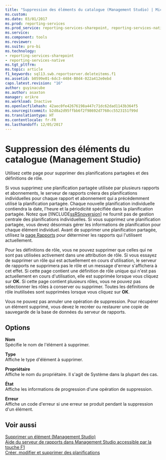 ```yaml
---
title: "Suppression des éléments du catalogue (Management Studio) | Microsoft Docs"
ms.custom: 
ms.date: 03/01/2017
ms.prod: reporting-services
ms.prod_service: reporting-services-sharepoint, reporting-services-native
ms.service: 
ms.component: tools
ms.reviewer: 
ms.suite: pro-bi
ms.technology:
- reporting-services-sharepoint
- reporting-services-native
ms.tgt_pltfrm: 
ms.topic: article
f1_keywords: sql13.swb.reportserver.deleteitems.f1
ms.assetid: b0599e01-6dc3-4484-80d4-022a412e0ebd
caps.latest.revision: "16"
author: guyinacube
ms.author: asaxton
manager: erikre
ms.workload: Inactive
ms.openlocfilehash: 42aec0fe42676198a447c71dc62dad1143b364f5
ms.sourcegitcommit: b2d8a2d95ffbb6f2f98692d7760cc5523151f99d
ms.translationtype: HT
ms.contentlocale: fr-FR
ms.lasthandoff: 12/05/2017
---
```

# <a name="delete-catalog-items-management-studio"></a>Suppression des éléments du catalogue (Management Studio)
  Utilisez cette page pour supprimer des planifications partagées et des définitions de rôle.  
  
 Si vous supprimez une planification partagée utilisée par plusieurs rapports et abonnements, le serveur de rapports créera des planifications individuelles pour chaque rapport et abonnement qui a précédemment utilisé la planification partagée. Chaque nouvelle planification individuelle contiendra la date, l'heure et la périodicité spécifiée dans la planification partagée. Notez que [!INCLUDE[ssRSnoversion](../../includes/ssrsnoversion-md.md)] ne fournit pas de gestion centrale des planifications individuelles. Si vous supprimez une planification partagée, vous devez désormais gérer les informations de planification pour chaque élément individuel. Avant de supprimer une planification partagée, utilisez la [page Rapports](../../reporting-services/tools/schedule-properties-reports-page.md) pour déterminer les rapports qui l'utilisent actuellement.  
  
 Pour les définitions de rôle, vous ne pouvez supprimer que celles qui ne sont pas utilisées activement dans une attribution de rôle. Si vous essayez de supprimer un rôle qui est actuellement en cours d'utilisation, le serveur de rapports ne supprimera pas le rôle et un message d'erreur s'affichera à cet effet. Si cette page contient une définition de rôle unique qui n'est pas actuellement en cours d'utilisation, elle est supprimée lorsque vous cliquez sur **OK**. Si cette page contient plusieurs rôles, vous ne pouvez pas sélectionner les rôles à conserver ou supprimer. Toutes les définitions de rôle inutilisées sont supprimées lorsque vous cliquez sur **OK**.  
  
 Vous ne pouvez pas annuler une opération de suppression. Pour récupérer un élément supprimé, vous devez le recréer ou restaurer une copie de sauvegarde de la base de données du serveur de rapports.  
  
## <a name="options"></a>Options  
 **Nom**  
 Spécifie le nom de l'élément à supprimer.  
  
 **Type**  
 Affiche le type d'élément à supprimer.  
  
 **Propriétaire**  
 Affiche le nom du propriétaire. Il s'agit de Système dans la plupart des cas.  
  
 **État**  
 Affiche les informations de progression d'une opération de suppression.  
  
 **Erreur**  
 Affiche un code d'erreur si une erreur se produit pendant la suppression d'un élément.  
  
## <a name="see-also"></a>Voir aussi  
 [Supprimer un élément &#40;Management Studio&#41;](../../reporting-services/tools/delete-an-item-management-studio.md)   
 [Aide du serveur de rapports dans Management Studio accessible par la touche F1](../../reporting-services/tools/report-server-in-management-studio-f1-help.md)   
 [Créer, modifier et supprimer des planifications](../../reporting-services/subscriptions/create-modify-and-delete-schedules.md)  
  
  
